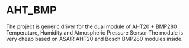 # AHT_BMP 
The project is generic driver for the dual module of AHT20 + BMP280 Temperature, Humidity and Atmospheric Pressure Sensor
The module is very cheap based on ASAIR AHT20 and Bosch BMP280 modules inside.
